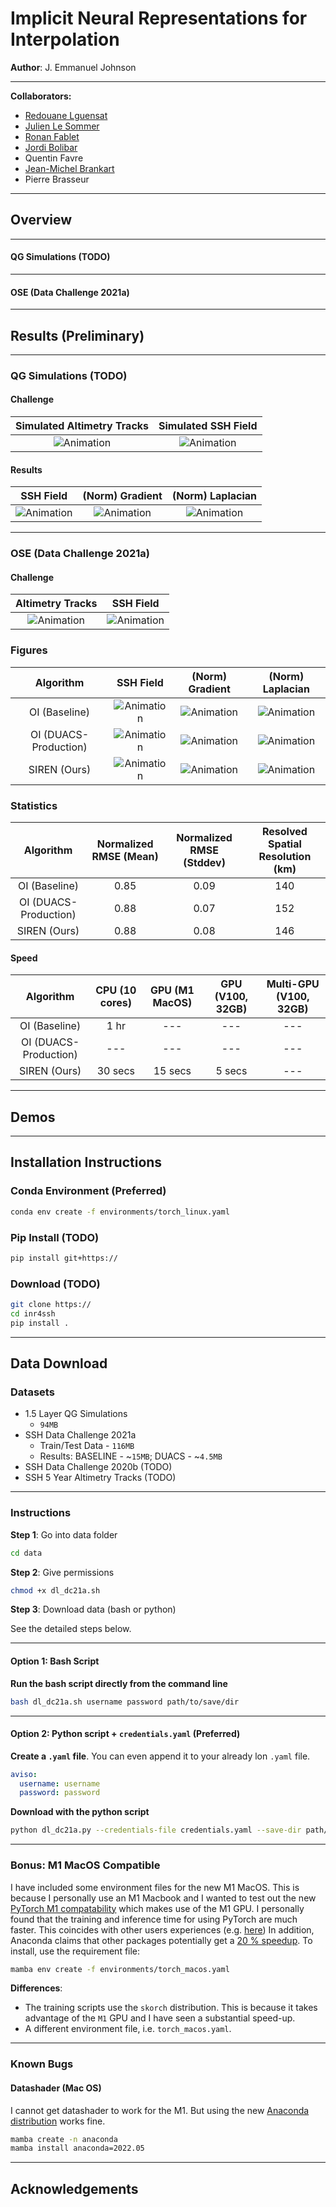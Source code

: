 # Implicit Neural Representations for Interpolation

**Author**: J. Emmanuel Johnson

---
**Collaborators:**
* [Redouane Lguensat](https://redouanelg.github.io)
* [Julien Le Sommer](https://lesommer.github.io)
* [Ronan Fablet](https://rfablet.github.io)
* [Jordi Bolibar](https://jordibolibar.wordpress.com)
* Quentin Favre
* [Jean-Michel Brankart](https://www.ige-grenoble.fr/-Jean-Michel-Brankart-451-)
* Pierre Brasseur


---
## Overview

---
#### QG Simulations (TODO)


---
#### OSE (Data Challenge 2021a)



---
## Results (Preliminary)

---
### QG Simulations (TODO)


#### Challenge

|      Simulated Altimetry Tracks      |       Simulated SSH Field        | 
|:------------------------------------:|:--------------------------------:|
| ![Animation](assets/obs_p_movie.gif) | ![Animation](assets/p_movie.gif) |


#### Results

|              SSH Field              |           (Norm) Gradient           |          (Norm) Laplacian          | 
|:-----------------------------------:|:-----------------------------------:|:----------------------------------:|
| ![Animation](assets/siren_pred.gif) | ![Animation](assets/siren_grad.gif) | ![Animation](assets/siren_lap.gif) |  

---
### OSE (Data Challenge 2021a)

#### Challenge

|          Altimetry Tracks           |                   SSH Field                   | 
|:-----------------------------------:|:---------------------------------------------:|
| ![Animation](assets/movie_obs.gif)  | ![Animation](assets/movie_field_duacs.gif) |


### Figures

|       Algorithm       |                   SSH Field                   |                  (Norm) Gradient                   |                   (Norm) Laplacian                   |
|:---------------------:|:---------------------------------------------:|:--------------------------------------------------:|:----------------------------------------------------:|
|     OI (Baseline)     | ![Animation](assets/movie_field_baseline.gif) | ![Animation](assets/movie_field_baseline_grad.gif) |  ![Animation](assets/movie_field_baseline_lap.gif)   |
| OI (DUACS-Production) |  ![Animation](assets/movie_field_duacs.gif)   |  ![Animation](assets/movie_field_duacs_grad.gif)   |    ![Animation](assets/movie_field_duacs_lap.gif)    |
|     SIREN (Ours)      |  ![Animation](assets/predictions_siren.gif)   |  ![Animation](assets/predictions_grad_siren.gif)   | ![Animation](assets/predictions_laplacian_siren.gif) |


### Statistics

|       Algorithm       | Normalized RMSE (Mean) | Normalized RMSE (Stddev) | Resolved Spatial Resolution (km) |
|:---------------------:|:----------------------:|:------------------------:|:--------------------------------:|
|     OI (Baseline)     |          0.85          |           0.09           |               140                |
| OI (DUACS-Production) |          0.88          |           0.07           |               152                |
|     SIREN (Ours)      |          0.88          |           0.08           |               146                |


#### Speed


|       Algorithm       | CPU (10 cores) | GPU (M1 MacOS) | GPU (V100, 32GB) | Multi-GPU (V100, 32GB) |
|:---------------------:|:--------------:|:--------------:|:----------------:|:----------------------:|
|     OI (Baseline)     |      1 hr      |      ---       |       ---        |          ---           |
| OI (DUACS-Production) |      ---       |      ---       |       ---        |          ---           |
|     SIREN (Ours)      |    30 secs     |    15 secs     |      5 secs      |          ---           |



---
## Demos



---
## Installation Instructions


### Conda Environment (Preferred)

```bash
conda env create -f environments/torch_linux.yaml
```

### Pip Install (TODO)

```bash
pip install git+https://
```


### Download (TODO)

```bash
git clone https://
cd inr4ssh
pip install .
```




---
## Data Download

### Datasets

* 1.5 Layer QG Simulations
  * `94MB`
* SSH Data Challenge 2021a 
  * Train/Test Data - `116MB`
  * Results: BASELINE - ~`15MB`; DUACS - ~`4.5MB`
* SSH Data Challenge 2020b (TODO)
* SSH 5 Year Altimetry Tracks (TODO)

---
### Instructions

**Step 1**: Go into data folder

```bash
cd data
```

**Step 2**: Give permissions

```bash
chmod +x dl_dc21a.sh
```

**Step 3**: Download data (bash or python)

See the detailed steps below.

---
#### Option 1: Bash Script

**Run the bash script directly from the command line**

```bash
bash dl_dc21a.sh username password path/to/save/dir
```

---
#### Option 2: Python script + `credentials.yaml` (Preferred)

**Create a `.yaml` file**. You can even append it to your already lon `.yaml` file.

```yaml
aviso:
  username: username
  password: password
```

**Download with the python script**

```bash
python dl_dc21a.py --credentials-file credentials.yaml --save-dir path/to/save/dir
```

---
### Bonus: M1 MacOS Compatible 

I have included some environment files for the new M1 MacOS. This is because I personally use an M1 Macbook and I wanted to test out the new [PyTorch M1 compatability](https://pytorch.org/blog/pytorch-1.12-released/#prototype-introducing-accelerated-pytorch-training-on-mac) which makes use of the M1 GPU. I personally found that the training and inference time for using PyTorch are much faster. This coincides with other users experiences (e.g. [here](https://sebastianraschka.com/blog/2022/pytorch-m1-gpu.html)) In addition, Anaconda claims that other packages potentially get a [20 % speedup](https://www.anaconda.com/blog/apple-silicon-transition). To install, use the requirement file: 

```bash
mamba env create -f environments/torch_macos.yaml
```

**Differences**:
* The training scripts use the `skorch` distribution. This is because it takes advantage of the `M1` GPU and I have seen a substantial speed-up.
* A different environment file, i.e. `torch_macos.yaml`.

---
### Known Bugs

#### Datashader (Mac OS)

I cannot get datashader to work for the M1. But using the new [Anaconda distribution](https://www.anaconda.com/blog/new-release-anaconda-distribution-now-supporting-m1) works fine.

```bash
mamba create -n anaconda
mamba install anaconda=2022.05
```

---
## Acknowledgements

